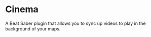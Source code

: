 # Cinema
A Beat Saber plugin that allows you to sync up videos to play in the background of your maps.
